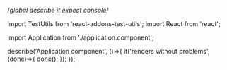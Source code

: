 /*global describe it expect console*/

import TestUtils from 'react-addons-test-utils';
import React from 'react';

import Application from './application.component';

describe('Application component', ()=>{
  it('renders without problems', (done)=>{
      done();
  });
});
